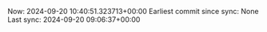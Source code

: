 Now: 2024-09-20 10:40:51.323713+00:00 Earliest commit since sync: None Last sync: 2024-09-20 09:06:37+00:00
